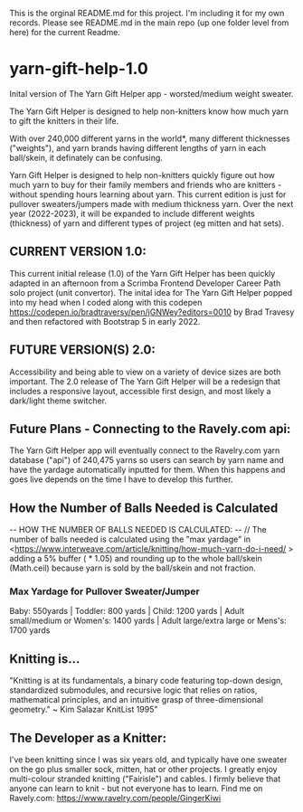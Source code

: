 This is the orginal README.md for this project. I'm including it for my own records. Please see README.md in the main repo (up one folder level from here) for the current Readme. 

# yarn-gift-help-1.0
Inital version of The Yarn Gift Helper app - worsted/medium weight sweater.

The Yarn Gift Helper is designed to help non-knitters know how much yarn to gift the knitters in their life. 

With over 240,000 different yarns in the world*, many different thicknesses ("weights"), and yarn brands having different lengths of yarn in each ball/skein, it definately can be confusing.

Yarn Gift Helper is designed to help non-knitters quickly figure out how much yarn to buy for their family members and friends who are knitters - without spending hours learning about yarn. This current edition is just for pullover sweaters/jumpers made with medium thickness yarn. Over the next year (2022-2023), it will be expanded to include different weights (thickness) of yarn and different types of project (eg mitten and hat sets).


## CURRENT VERSION 1.0: 

This current initial release (1.0) of the Yarn Gift Helper has been quickly adapted in an afternoon from a Scrimba Frontend Developer Career Path solo project (unit convertor). The inital idea for The Yarn Gift Helper popped into my head when I coded along with this codepen <https://codepen.io/bradtraversy/pen/jGNWey?editors=0010> by Brad Travesy and then refactored with Bootstrap 5 in early 2022.

## FUTURE VERSION(S) 2.0:

Accessibility and being able to view on a variety of device sizes are both important. The 2.0 release of The Yarn Gift Helper will be a redesign that includes a responsive layout, accessible first design, and most likely a dark/light theme switcher.

## Future Plans - Connecting to the Ravely.com api: 

The Yarn Gift Helper app will eventually connect to the Ravelry.com yarn database ("api") of 240,475 yarns so users can search by yarn name and have the yardage automatically inputted for them. When this happens and goes live depends on the time I have to develop this further.

## How the Number of Balls Needed is Calculated

-- HOW THE NUMBER OF BALLS NEEDED IS CALCULATED: -- //
The number of balls needed is calculated using the "max yardage" in <https://www.interweave.com/article/knitting/how-much-yarn-do-i-need/ > adding a 5% buffer ( * 1.05) and rounding up to the whole ball/skein (Math.ceil) because yarn is sold by the ball/skein and not fraction.
### Max Yardage for Pullover Sweater/Jumper
Baby: 550yards | Toddler: 800 yards | Child: 1200 yards | Adult small/medium or Women's: 1400 yards | Adult large/extra large or Mens's: 1700 yards

## Knitting is...

"Knitting is at its fundamentals, a binary code featuring top-down design, standardized submodules, and recursive logic that relies on ratios, mathematical principles, and an intuitive grasp of three-dimensional geometry." ~ Kim Salazar KnitList 1995"

## The Developer as a Knitter:

I've been knitting since I was six years old, and typically have one sweater on the go plus smaller sock, mitten, hat or other projects. I greatly enjoy multi-colour stranded knitting ("Fairisle") and cables. I firmly believe that anyone can learn to knit - but not everyone has to learn. Find me on Ravely.com: https://www.ravelry.com/people/GingerKiwi
